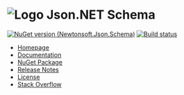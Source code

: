 # ![Logo](Doc/icons/logo.jpg) Json.NET Schema

[![NuGet version (Newtonsoft.Json.Schema)](https://img.shields.io/nuget/v/Newtonsoft.Json.Schema.svg?style=flat-square)](https://www.nuget.org/packages/Newtonsoft.Json.Schema/)
[![Build status](https://dev.azure.com/jamesnk/Public/_apis/build/status/JamesNK.Newtonsoft.Json.Schema?branchName=master)](https://dev.azure.com/jamesnk/Public/_build/latest?definitionId=10)

- [Homepage](http://www.newtonsoft.com/jsonschema)
- [Documentation](http://www.newtonsoft.com/jsonschema/help)
- [NuGet Package](https://www.nuget.org/packages/Newtonsoft.Json.Schema)
- [Release Notes](https://github.com/JamesNK/Newtonsoft.Json.Schema/releases)
- [License](LICENSE.md)
- [Stack Overflow](https://stackoverflow.com/questions/tagged/json.net+jsonschema)
